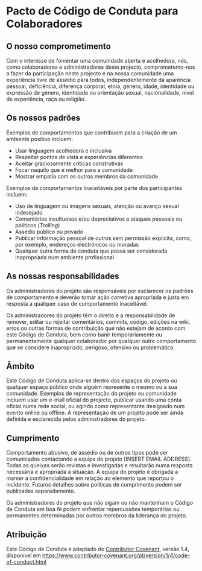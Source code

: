 
# Pacto de Código de Conduta para Colaboradores

## O nosso comprometimento

Com o interesse de fomentar uma comunidade aberta e acolhedora, nós,
como colaboradores e administradores deste projecto, comprometemo-nos
a fazer da participação neste projecto e na nossa comunidade uma experiência
livre de assédio para todos, independentemente da aparência pessoal,
deficiência, diferença corporal, etnia, género, idade,
identidade ou expressão de género, identidade ou orientação sexual,
nacionalidade, nível de experiência, raça ou religião.


## Os nossos padrões

Exemplos de comportamentos que contribuem para a criação de um ambiente positivo incluem:

* Usar linguagem acolhedora e inclusiva
* Respeitar pontos de vista e experiências diferentes
* Aceitar graciosamente críticas construtivas
* Focar naquilo que é melhor para a comunidade
* Mostrar empatia com os outros membros da comunidade

Exemplos de comportamentos inaceitáveis por parte dos participantes incluem:

* Uso de linguagem ou imagens sexuais, atenção ou avanço sexual indesejado
* Comentários insultuosos e/ou depreciativos e ataques pessoais ou políticos (*Trolling*)
* Assédio público ou privado
* Publicar informação pessoal de outros sem permissão explícita, como, por exemplo, endereços electrónicos ou moradas
* Qualquer outra forma de conduta que possa ser considerada inapropriada num ambiente profissional


## As nossas responsabilidades

Os administradores do projeto são responsáveis por esclarecer os padrões de
comportamento e deverão tomar ação corretiva apropriada e justa em resposta
a qualquer caso de comportamento inaceitável.

Os administradores do projeto têm o direito e a responsabilidade de
remover, editar ou rejeitar comentários, commits, código, edições
na wiki, erros ou outras formas de contribuição que não estejam de
acordo com este Código de Conduta, bem como banir temporariamente ou
permanentemente qualquer colaborador por qualquer outro comportamento
que se considere inapropriado, perigoso, ofensivo ou problemático.


## Âmbito

Este Código de Conduta aplica-se dentro dos espaços do projeto ou
qualquer espaço público onde alguém represente o mesmo ou a sua
comunidade. Exemplos de representação do projeto ou comunidade incluem
usar um e-mail oficial do projecto, publicar usando uma conta oficial
numa rede social, ou agindo como representante designado num evento
online ou offline. A representação de um projeto pode ser ainda definida
e esclarecida pelos administradores do projeto.


## Cumprimento

Comportamento abusivo, de assédio ou de outros tipos pode ser
comunicados contactando a equipa do projeto [INSERT EMAIL ADDRESS]. Todas as queixas serão revistas e investigadas e
resultarão numa resposta necessária e apropriada à situação.
A equipa do projeto é obrigada a manter a confidencialidade em relação
ao elemento que reportou o incidente. Futuros detalhes sobre políticas
de cumprimento podem ser publicadas separadamente.

Os administradores do projeto que não sigam ou não mantenham o
Código de Conduta em boa fé podem enfrentar repercussões temporárias
ou permanentes determinadas por outros membros da liderança do projeto.


## Atribuição

Este Código de Conduta é adaptado do [Contributor Covenant](https://www.contributor-covenant.org),
versão 1.4, disponível em https://www.contributor-covenant.org/pt/version/1/4/code-of-conduct.html
